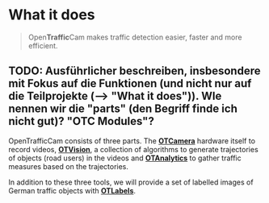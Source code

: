 # What it does

> Open**Traffic**Cam makes traffic detection easier, faster and more efficient.

## TODO: Ausführlicher beschreiben, insbesondere mit Fokus auf die Funktionen (und nicht nur auf die Teilprojekte (--> "What it does")). WIe nennen wir die "parts" (den Begriff finde ich nicht gut)? "OTC Modules"?

OpenTrafficCam consists of three parts. The [**OTCamera**](https://github.com/OpenTrafficCam/OTCamera) hardware itself to record videos, [**OTVision**](https://github.com/OpenTrafficCam/OTVision), a collection of algorithms to generate trajectories of objects (road users) in the videos and [**OTAnalytics**](https://github.com/OpenTrafficCam/OTAnalytics) to gather traffic measures based on the trajectories.

In addition to these three tools, we will provide a set of labelled images of German traffic objects with [**OTLabels**](https://github.com/OpenTrafficCam/OTLabels).
